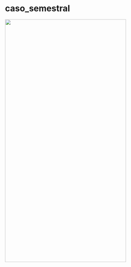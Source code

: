 # caso_semestral

<img src="https://user-images.githubusercontent.com/101208973/207491230-a2825d6c-dd31-4715-bf17-242174b008dc.png" height="800" width="400" >

